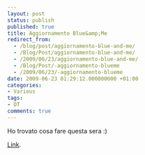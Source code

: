 ```yaml
---
layout: post
status: publish
published: true
title: Aggiornamento Blue&amp;Me
redirect_from: 
  - /blog/post/aggiornamento-blue-and-me/
  - /Blog/Post/aggiornamento-blue-and-me/
  - /2009/06/23/aggiornamento-blue-and-me/
  - /Blog/Post/-aggiornamento-blueme
  - /2009/06/23/-aggiornamento-blueme
date: 2009-06-23 01:29:12.000000000 +01:00
categories:
- Various
tags:
- OT
comments: true
---
```

<p>Ho trovato cosa fare questa sera :)</p>
<p><a target="_blank" rel="nofollow" href="http://www.fiat.it/cgi-bin/pbrand.dll/FIAT_ITALIA/blueme/blueme.jsp?BV_SessionID=@@@@1793043326.1245741785@@@@&amp;BV_EngineID=cccfadehijgfmljcefecejgdfkhdfjk.0&amp;categoryOID=-1073821252&amp;contentOID=1074586451">Link</a>.</p>
